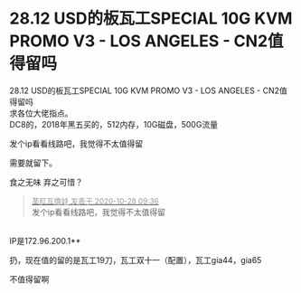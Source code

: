 # 28.12 USD的板瓦工SPECIAL 10G KVM PROMO V3 - LOS ANGELES - CN2值得留吗


28.12 USD的板瓦工SPECIAL 10G KVM PROMO V3 - LOS ANGELES - CN2值得留吗<br />
求各位大佬指点。<br />
DC8的，2018年黑五买的，512内存，10G磁盘，500G流量

发个ip看看线路吧，我觉得不太值得留

需要就留下。

食之无味 弃之可惜？

<div class="quote"><blockquote><font size="2"><a href="https://www.hostloc.com/forum.php?mod=redirect&amp;goto=findpost&amp;pid=9362550&amp;ptid=759269" target="_blank"><font color="#999999">茎肛互撸娃 发表于 2020-10-28 09:36</font></a></font><br />
发个ip看看线路吧，我觉得不太值得留</blockquote></div><br />
IP是172.96.200.1**

扔，现在值的留的是瓦工19刀，瓦工双十一（配置），瓦工gia44，gia65

不值得留啊
